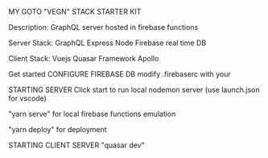 

MY GOTO "VEGN" STACK STARTER KIT 

Description:
GraphQL server hosted in firebase functions 

Server Stack:
GraphQL
Express
Node
Firebase real time DB

Client Stack:
Vuejs
Quasar Framework 
Apollo 


Get started
CONFIGURE FIREBASE DB
modify .firebaserc with your <project-id>

STARTING SERVER
Click start to run local nodemon server (use launch.json for vscode)

"yarn serve" for local firebase functions emulation

"yarn deploy" for deployment


STARTING CLIENT SERVER
"quasar dev"

